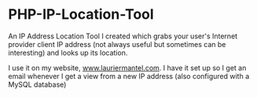 # PHP-IP-Location-Tool
An IP Address Location Tool I created which grabs your user's Internet provider client IP address 
(not always useful but sometimes can be interesting) and looks up its location.  

I use it on my website, www.lauriermantel.com.  I have it set up so I get an email whenever I get a view from a new IP address
(also configured with a MySQL database)
